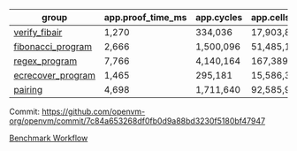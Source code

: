 | group | app.proof_time_ms | app.cycles | app.cells_used | leaf.proof_time_ms | leaf.cycles | leaf.cells_used |
| -- | -- | -- | -- | -- | -- | -- |
| [verify_fibair](https://github.com/openvm-org/openvm/blob/benchmark-results/benchmarks/verify_fibair-7c84a653268df0fb0d9a88bd3230f5180bf47947.md) | 1,270 |  334,036 |  17,903,835 |- | - | - |
| [fibonacci_program](https://github.com/openvm-org/openvm/blob/benchmark-results/benchmarks/fibonacci-7c84a653268df0fb0d9a88bd3230f5180bf47947.md) | 2,666 |  1,500,096 |  51,485,167 | 3,884 |  1,264,963 |  70,274,499 |
| [regex_program](https://github.com/openvm-org/openvm/blob/benchmark-results/benchmarks/regex-7c84a653268df0fb0d9a88bd3230f5180bf47947.md) | 7,766 |  4,140,164 |  167,389,450 | 14,951 |  3,986,805 |  304,613,374 |
| [ecrecover_program](https://github.com/openvm-org/openvm/blob/benchmark-results/benchmarks/ecrecover-7c84a653268df0fb0d9a88bd3230f5180bf47947.md) | 1,465 |  295,181 |  15,586,346 | 13,039 |  2,988,904 |  244,104,550 |
| [pairing](https://github.com/openvm-org/openvm/blob/benchmark-results/benchmarks/pairing-7c84a653268df0fb0d9a88bd3230f5180bf47947.md) | 4,698 |  1,711,640 |  92,585,975 | 13,998 |  3,301,919 |  274,876,738 |


Commit: https://github.com/openvm-org/openvm/commit/7c84a653268df0fb0d9a88bd3230f5180bf47947

[Benchmark Workflow](https://github.com/openvm-org/openvm/actions/runs/13866466497)
